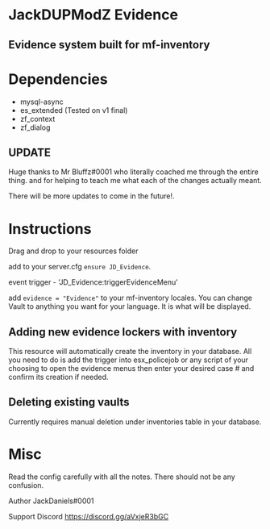 # JackDUPModZ Evidence
## Evidence system built for mf-inventory

# Dependencies
- mysql-async
- es_extended (Tested on v1 final)
- zf_context
- zf_dialog

## UPDATE

Huge thanks to Mr Bluffz#0001 who literally coached me through the entire thing. and for helping to teach me what each of the changes actually meant.

There will be more updates to come in the future!.


# Instructions
Drag and drop to your resources folder

add to your server.cfg `ensure JD_Evidence`.

event trigger - 'JD_Evidence:triggerEvidenceMenu'

add `evidence = "Evidence"` to your mf-inventory locales. You can change Vault to anything you want for your language. It is what will be displayed.

## Adding new evidence lockers with inventory

This resource will automatically create the inventory in your database. All you need to do is add the trigger into esx_policejob or any script of your choosing to open the evidence menus then enter your desired case # and confirm its creation if needed.

## Deleting existing vaults

Currently requires manual deletion under inventories table in your database.

# Misc

Read the config carefully with all the notes. There should not be any confusion.

Author JackDaniels#0001

Support Discord https://discord.gg/aVxjeR3bGC

